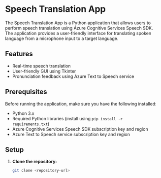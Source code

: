 # Speech Translation App

The Speech Translation App is a Python application that allows users to perform speech translation using Azure Cognitive Services Speech SDK. The application provides a user-friendly interface for translating spoken language from a microphone input to a target language.

## Features

- Real-time speech translation
- User-friendly GUI using Tkinter
- Pronunciation feedback using Azure Text to Speech service

## Prerequisites

Before running the application, make sure you have the following installed:

- Python 3.x
- Required Python libraries (install using `pip install -r requirements.txt`)
- Azure Cognitive Services Speech SDK subscription key and region
- Azure Text to Speech service subscription key and region

## Setup

1. **Clone the repository:**

   ```bash
   git clone <repository-url>
